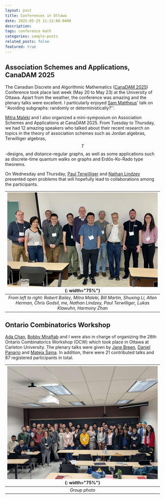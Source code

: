 ```yaml
---
layout: post
title: Conferences in Ottawa
date: 2025-05-25 11:12:00-0400
description: 
tags: conference math
categories: sample-posts
related_posts: false
featured: true
---
```




## Association Schemes and Applications, CanaDAM 2025 
The Canadian Discrete and Algorithmic Mathematics ([CanaDAM 2025](https://canadam.ca/2025)) Conference took place last week (May 20 to May 23) at the University of Ottawa. Apart from the weather, the conference was amazing and the plenary talks were excellent. I particularly enjoyed [Sam Mattheus](https://sammattheus.wordpress.com/)' talk on ''Avoiding subgraphs: randomly or deterministically?''.

 
[Mitra Maleki](https://www.rmaleki.com/) and I also organized a mini-symposium on Association Schemes and Applications at CanaDAM 2025. From Tuesday to Thursday, we had 12 amazing speakers who talked about their recent research on topics in the theory of association schemes such as Jordan algebras, Terwilliger algebras, $$T$$-designs, and distance-regular graphs, as well as some applications such as discrete-time quantum walks on graphs and Erdős-Ko-Rado type theorems. 

On Wednesday and Thursday, [Paul Terwilliger](https://people.math.wisc.edu/~pmterwil/) and [Nathan Lindzey](https://nathanlindzey.com/) presented open problems that will hopefully lead to collaborations among the participants.

| ![Group photo](/assets/img/CanaDAM2025.jpg){: width="75%"} |
|:---:|
| *From left to right: Robert Bailey, Mitra Maleki, Bill Martin, Shuxing Li, Allen Herman, Chris Godsil, me, Nathan Lindzey, Paul Terwilliger, Lukas Klawuhn, Harmony Zhan* |

## Ontario Combinatorics Workshop

[Ada Chan](), [Bobby Miraftab]() and I were also in charge of organizing the 28th Ontario Combinatorics Workshop (OCW) which took place in Ottawa at Carleton University. The plenary talks were given by [Jane Breen](), [Daniel Panario]() and [Mateja Šajna](). In addition, there were 21 contributed talks and 87 registered participants in total.

| ![Group photo](/assets/img/OCW.jpg){: width="75%"} |
|:---:|
| *Group photo* |